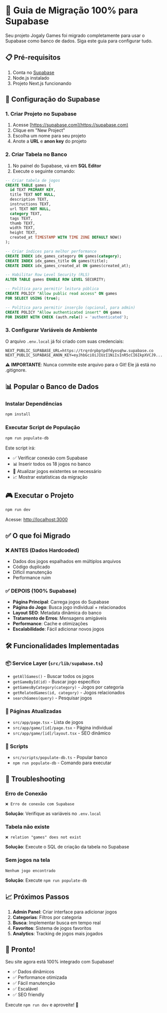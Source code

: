 # 🚀 Guia de Migração 100% para Supabase

Seu projeto Jogaly Games foi migrado completamente para usar o Supabase como banco de dados. Siga este guia para configurar tudo.

## 📋 Pré-requisitos

1. Conta no [Supabase](https://supabase.com)
2. Node.js instalado
3. Projeto Next.js funcionando

## 🔧 Configuração do Supabase

### 1. Criar Projeto no Supabase

1. Acesse [https://supabase.com](https://supabase.com)
2. Clique em "New Project"
3. Escolha um nome para seu projeto
4. Anote a **URL** e **anon key** do projeto

### 2. Criar Tabela no Banco

1. No painel do Supabase, vá em **SQL Editor**
2. Execute o seguinte comando:

```sql
-- Criar tabela de jogos
CREATE TABLE games (
  id TEXT PRIMARY KEY,
  title TEXT NOT NULL,
  description TEXT,
  instructions TEXT,
  url TEXT NOT NULL,
  category TEXT,
  tags TEXT,
  thumb TEXT,
  width TEXT,
  height TEXT,
  created_at TIMESTAMP WITH TIME ZONE DEFAULT NOW()
);

-- Criar índices para melhor performance
CREATE INDEX idx_games_category ON games(category);
CREATE INDEX idx_games_title ON games(title);
CREATE INDEX idx_games_created_at ON games(created_at);

-- Habilitar Row Level Security (RLS)
ALTER TABLE games ENABLE ROW LEVEL SECURITY;

-- Política para permitir leitura pública
CREATE POLICY "Allow public read access" ON games
FOR SELECT USING (true);

-- Política para permitir inserção (opcional, para admin)
CREATE POLICY "Allow authenticated insert" ON games
FOR INSERT WITH CHECK (auth.role() = 'authenticated');
```

### 3. Configurar Variáveis de Ambiente

O arquivo `.env.local` já foi criado com suas credenciais:

```env
NEXT_PUBLIC_SUPABASE_URL=https://trqrdrpbptpdfdyosqhw.supabase.co
NEXT_PUBLIC_SUPABASE_ANON_KEY=eyJhbGciOiJIUzI1NiIsInR5cCI6IkpXVCJ9...
```

⚠️ **IMPORTANTE**: Nunca commite este arquivo para o Git! Ele já está no .gitignore.

## 📊 Popular o Banco de Dados

### Instalar Dependências

```bash
npm install
```

### Executar Script de População

```bash
npm run populate-db
```

Este script irá:
- ✅ Verificar conexão com Supabase
- 📊 Inserir todos os 18 jogos no banco
- 🔄 Atualizar jogos existentes se necessário
- 📈 Mostrar estatísticas da migração

## 🎮 Executar o Projeto

```bash
npm run dev
```

Acesse: [http://localhost:3000](http://localhost:3000)

## ✅ O que foi Migrado

### ❌ ANTES (Dados Hardcoded)
- Dados dos jogos espalhados em múltiplos arquivos
- Código duplicado
- Difícil manutenção
- Performance ruim

### ✅ DEPOIS (100% Supabase)
- **Página Principal**: Carrega jogos do Supabase
- **Página do Jogo**: Busca jogo individual + relacionados
- **Layout SEO**: Metadata dinâmica do banco
- **Tratamento de Erros**: Mensagens amigáveis
- **Performance**: Cache e otimizações
- **Escalabilidade**: Fácil adicionar novos jogos

## 🛠️ Funcionalidades Implementadas

### 📦 Service Layer (`src/lib/supabase.ts`)
- `getAllGames()` - Buscar todos os jogos
- `getGameById(id)` - Buscar jogo específico
- `getGamesByCategory(category)` - Jogos por categoria
- `getRelatedGames(id, category)` - Jogos relacionados
- `searchGames(query)` - Pesquisar jogos

### 🎯 Páginas Atualizadas
- `src/app/page.tsx` - Lista de jogos
- `src/app/game/[id]/page.tsx` - Página individual
- `src/app/game/[id]/layout.tsx` - SEO dinâmico

### 🔧 Scripts
- `src/scripts/populate-db.ts` - Popular banco
- `npm run populate-db` - Comando para executar

## 🚨 Troubleshooting

### Erro de Conexão
```
❌ Erro de conexão com Supabase
```
**Solução**: Verifique as variáveis no `.env.local`

### Tabela não existe
```
❌ relation "games" does not exist
```
**Solução**: Execute o SQL de criação da tabela no Supabase

### Sem jogos na tela
```
Nenhum jogo encontrado
```
**Solução**: Execute `npm run populate-db`

## 📈 Próximos Passos

1. **Admin Panel**: Criar interface para adicionar jogos
2. **Categorias**: Filtros por categoria
3. **Busca**: Implementar busca em tempo real
4. **Favoritos**: Sistema de jogos favoritos
5. **Analytics**: Tracking de jogos mais jogados

## 🎉 Pronto!

Seu site agora está 100% integrado com Supabase! 

- ✅ Dados dinâmicos
- ✅ Performance otimizada  
- ✅ Fácil manutenção
- ✅ Escalável
- ✅ SEO friendly

Execute `npm run dev` e aproveite! 🚀 